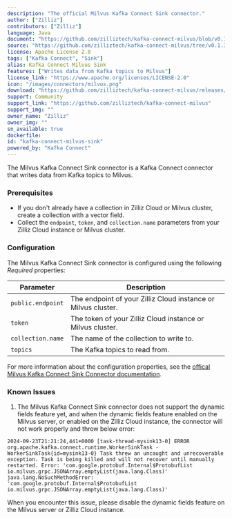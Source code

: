 ```yaml
---
description: "The official Milvus Kafka Connect Sink connector."
author: ["Zilliz"]
contributors: ["Zilliz"]
language: Java
document: "https://github.com/zilliztech/kafka-connect-milvus/blob/v0.1.3/README_OSS.md"
source: "https://github.com/zilliztech/kafka-connect-milvus/tree/v0.1.3"
license: Apache License 2.0
tags: ["Kafka Connect", "Sink"]
alias: Kafka Connect Milvus Sink
features: ["Writes data from Kafka topics to Milvus"]
license_link: "https://www.apache.org/licenses/LICENSE-2.0"
icon: "/images/connectors/milvus.png"
download: "https://github.com/zilliztech/kafka-connect-milvus/releases/tag/v0.1.3"
support: Community
support_link: "https://github.com/zilliztech/kafka-connect-milvus"
support_img: ""
owner_name: "Zilliz"
owner_img: ""
sn_available: true
dockerfile: 
id: "kafka-connect-milvus-sink"
powered_by: "Kafka Connect"
---
```


The Milvus Kafka Connect Sink connector is a Kafka Connect connector that writes data from Kafka topics to Milvus.

### Prerequisites

- If you don't already have a collection in Zilliz Cloud or Milvus cluster, create a collection with a vector field.
- Collect the `endpoint`, `token`, and `collection.name` parameters from your Zilliz Cloud instance or Milvus cluster.

### Configuration

The Milvus Kafka Connect Sink connector is configured using the following *Required* properties:

Parameter | Description
-|-
`public.endpoint` | The endpoint of your Zilliz Cloud instance or Milvus cluster.
`token` | The token of your Zilliz Cloud instance or Milvus cluster.
`collection.name` | The name of the collection to write to.
`topics` | The Kafka topics to read from.

For more information about the configuration properties, see the [offical Milvus Kafka Connect Sink Connector documentation](https://github.com/zilliztech/kafka-connect-milvus/blob/v0.1.3/README_OSS.md).

### Known Issues

1. The Milvus Kafka Connect Sink connector does not support the dynamic fields feature yet, and when the dynamic fields feature enabled on the Milvus server, or enabled on the Zilliz Cloud instance, the connector will not work properly and throw below error:

```shell
2024-09-23T21:21:24,441+0000 [task-thread-mysink13-0] ERROR org.apache.kafka.connect.runtime.WorkerSinkTask - WorkerSinkTask{id=mysink13-0} Task threw an uncaught and unrecoverable exception. Task is being killed and will not recover until manually restarted. Error: 'com.google.protobuf.Internal$ProtobufList io.milvus.grpc.JSONArray.emptyList(java.lang.Class)'
java.lang.NoSuchMethodError: 'com.google.protobuf.Internal$ProtobufList io.milvus.grpc.JSONArray.emptyList(java.lang.Class)'
```

When you encounter this issue, please disable the dynamic fields feature on the Milvus server or Zilliz Cloud instance.